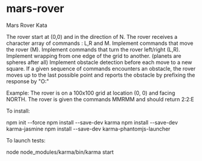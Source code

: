 # mars-rover
Mars Rover Kata

The rover start at (0,0) and in the direction of N.
The rover receives a character array of commands : L,R and M.
Implement commands that move the rover (M).
Implement commands that turn the rover left/right (L,R).
Implement wrapping from one edge of the grid to another. (planets are spheres after all)
Implement obstacle detection before each move to a new square. If a given sequence of commands encounters an obstacle, the rover moves up to the last possible point and reports the obstacle by prefixing the response by "O:"

Example: The rover is on a 100x100 grid at location (0, 0) and facing NORTH. The rover is given the commands MMRMM and should return 2:2:E

To install:

npm init --force
npm install --save-dev karma
npm install --save-dev karma-jasmine
npm install --save-dev karma-phantomjs-launcher

To launch tests:

node node_modules/karma/bin/karma start
